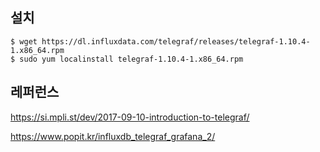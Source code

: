 ## 설치 ##

```
$ wget https://dl.influxdata.com/telegraf/releases/telegraf-1.10.4-1.x86_64.rpm
$ sudo yum localinstall telegraf-1.10.4-1.x86_64.rpm
```


## 레퍼런스 ##

https://si.mpli.st/dev/2017-09-10-introduction-to-telegraf/

https://www.popit.kr/influxdb_telegraf_grafana_2/
